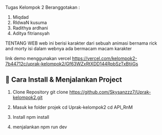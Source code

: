 Tugas Kelompok 2 Beranggotakan : 
1. Miqdad
2. RIdwaN kusuma
3. Radithya ardhani
4. Aditya fitriansyah

TENTANG WEB
web ini berisi karakter dari sebuah animasi bernama rick and morty isi dalam webnya ada bermacam macam karakter

link demo menggunakan vercel
https://vercel.com/kelompok2-7b44712c/uprak-kelompok2/Gf63WZxRtXDD144RpbSzTxBtjiGs

## 🚀 Cara Install & Menjalankan Project

1. Clone Repository
   git clone https://github.com/Skysanzzz7/Uprak-kelompok2.git

2. Masuk ke folder projek
   cd Uprak-kelompok2
   cd API_RnM

3. Install
   npm install

4. menjalankan
   npm run dev
